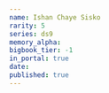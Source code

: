 ```yaml
---
name: Ishan Chaye Sisko
rarity: 5
series: ds9
memory_alpha:
bigbook_tier: -1
in_portal: true
date:
published: true
---
```



